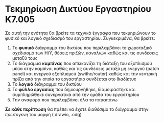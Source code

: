 # Τεκμηρίωση Δικτύου Εργαστηρίου Κ7.005

Σε αυτή την ενότητα θα βρείτε τα τεχνικά έγγραφα που τεκμηριώνουν το φυσικό και λογικό σχεδιασμό του εργαστηρίου. 
Συγκεκριμένα, θα βρείτε:

1. Το **φυσικό** διάγραμμα του δικτύου που περιλαμβάνει το χωροταξικό σχεδιασμό των Η/Υ, θέσεις πριζών, καναλιών καθώς και τις συνδέσεις μεταξύ τους
2. To διάγραμμα **καμπίνας**   που απεικονίζει τη διάταξη του εξοπλισμού μέσα στην καμπίνα, καθώς και τις συνδέσεις μεταξύ μη ενεργού (patch panel) και ενεργού εξοπλισμού (swithc/router) καθώς και την κεντρική πρίζα από την οποία το εργαστήριο συνδέεται στο διαδίκτυο
3. Το **λογικό** διάγραμμα του δικτύου 
4. To **φύλλο εργασίας** που δημιουργήθηκε, διαμοιράστηκε και συμπληρώθηκε συνεργατικά από την ομάδα του εργαστηρίου
5. Την αναφορά που περιλαμβάνει όλα τα παραπάνω

**Σε κάθε περίπτωση** θα πρέπει να έχετε διαθέσιμο το διάγραμμα στην _πρωτογενή_ του μορφή (.drawio, .odg)
